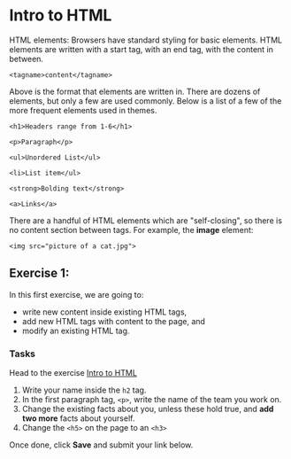 # Intro to HTML

HTML elements: Browsers have standard styling for basic elements. HTML elements are written with a start tag, with an end tag, with the content in between.

```
<tagname>content</tagname>
```

Above is the format that elements are written in. There are dozens of elements, but only a few are used commonly. Below is a list of a few of the more frequent elements used in themes.

`<h1>Headers range from 1-6</h1>`

`<p>Paragraph</p>`

`<ul>Unordered List</ul>`

`<li>List item</ul>`

`<strong>Bolding text</strong>`

`<a>Links</a>`

There are a handful of HTML elements which are "self-closing", so there is no content section between tags.  For example, the **image** element:

`<img src="picture of a cat.jpg">`

## Exercise 1:

In this first exercise, we are going to:

* write new content inside existing HTML tags,
* add new HTML tags with content to the page, and
* modify an existing HTML tag.

### Tasks

Head to the exercise [Intro to HTML](http://codepen.io/NathanPJF/pen/eNzrPd)

1. Write your name inside the `h2` tag.
2. In the first paragraph tag, `<p>`, write the name of the team you work on.
3. Change the existing facts about you, unless these hold true, and **add two more**
facts about yourself.
4. Change the `<h5>` on the page to an `<h3>`

Once done, click **Save** and submit your link below.
